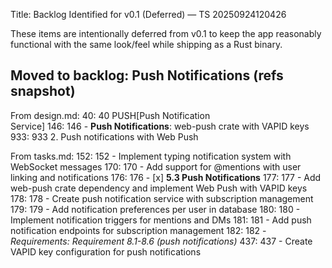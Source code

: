 Title: Backlog Identified for v0.1 (Deferred) — TS 20250924120426

These items are intentionally deferred from v0.1 to keep the app reasonably functional with the same look/feel while shipping as a Rust binary.


## Moved to backlog: Push Notifications (refs snapshot)

From design.md:
40:    40	            PUSH[Push Notification<br/>Service]
146:   146	- **Push Notifications**: web-push crate with VAPID keys
933:   933	2. Push notifications with Web Push

From tasks.md:
152:   152	  - Implement typing notification system with WebSocket messages
170:   170	  - Add support for @mentions with user linking and notifications
176:   176	- [x] **5.3 Push Notifications**
177:   177	  - Add web-push crate dependency and implement Web Push with VAPID keys
178:   178	  - Create push notification service with subscription management
179:   179	  - Add notification preferences per user in database
180:   180	  - Implement notification triggers for mentions and DMs
181:   181	  - Add push notification endpoints for subscription management
182:   182	  - _Requirements: Requirement 8.1-8.6 (push notifications)_
437:   437	      - Create VAPID key configuration for push notifications


